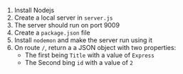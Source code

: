 1. Install Nodejs
2. Create a local server in `server.js`
3. The server should run on port 9009
4. Create a `package.json` file
5. Install `nodemon` and make the server run using it
6. On route `/`, return a a JSON object with two properties:
    * The first being `Title` with a value of `Express`
    * The Second bing `id` with a value of `2`